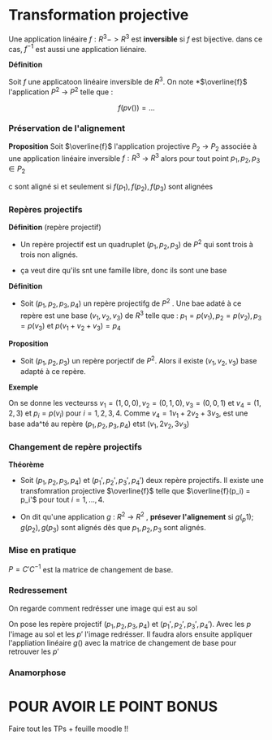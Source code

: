 # Transformation projective

Une application linéaire $f: R^3 -> R^3$ est **inversible** si $f$ est bijective. dans ce cas, $f^{-1}$ est aussi une application liénaire.

**Définition**

Soit $f$ une applicatoon linéaire inversible de $R^3$. On note *$\overline{f}$ l'application $P^2$ -> $P^2$ telle que : 

$$ f(pv()) = ...$$


### Préservation de l'alignement

**Proposition**
Soit $\overline{f}$ l'application projective $P_2$ -> $P_2$ associée à une application linéaire inversible $f : R^3$ -> $R^3$ alors pour tout point $p_1, p_2, p_3 \in P_2$

c sont aligné si et seulement si $f(p_1), f(p_2), f(p_3)$ sont alignées

### Repères projectifs

**Définition** (repère projectif)
- Un repère projectif est un quadruplet ($p_1, p_2, p_3$) de $P^2$ qui sont trois à trois non alignés.

- ça veut dire qu'ils snt une famille libre, donc ils sont une base


**Définition**

- Soit ($p_1, p_2, p_3, p_4$) un repère projectifg de $P^2$ . Une bae adaté à ce repère est une base ($v_1, v_2, v_3$) de $R^3$ telle que :
	$p_1 = p(v_1), p_2 = p(v_2), p_3= p(v_3)$ et $p(v_1 + v_2 + v_3) = p_4$

**Proposition**

- Soit ($p_1, p_2, p_3$) un repère porjectif de $P^2$. Alors il existe ($v_1, v_2, v_3$) base adapté à ce repère.


**Exemple**

On se donne les vecteurss $v_1 = (1,0,0), v_2 = (0,1,0), v_3 = (0,0,1)$ et $v_4 = (1,2,3)$ et $p_i = p(v_i)$ pour $i  = 1,2,3,4$. Comme $v_4 = 1v_1 + 2v_2 +3v_3$, est une base ada^té au repère ($p_1, p_2, p_3, p_4$) 
etst ($v_1, 2v_2, 3v_3$) 

### Changement de repère projectifs

**Théorème**

- Soit ($p_1, p_2, p_3, p_4$) et ($p_1', p_2', p_3', p_4'$) deux repère projectifs. Il existe une transfomration projective $\overline{f}$ telle que $\overline{f}(p_i) = p_i'$ pour tout $i = 1, ..., 4$.  

- On dit qu'une application $g$ : $R^2$ -> $R^2$ , **présever l'alignement** si $g(_p1); g(p_2), g(p_3)$ sont alignés dès que $p_1,p_2 , p_3$ sont alignés.


### Mise en pratique

$P = C' C^{-1}$ est la matrice de changement de base.

### Redressement

On regarde comment redrésser une image qui est au sol

On pose les repère projectif ($p_1, p_2, p_3, p_4$) et ($p_1', p_2', p_3', p_4'$). Avec les $p$ l'image au sol et les $p'$ l'image redrésser. Il faudra alors ensuite appliquer l'appliation linéaire $g()$ avec la matrice de changement de base pour retrouver les $p'$


### Anamorphose



# POUR AVOIR LE POINT BONUS

Faire tout les TPs + feuille moodle !!